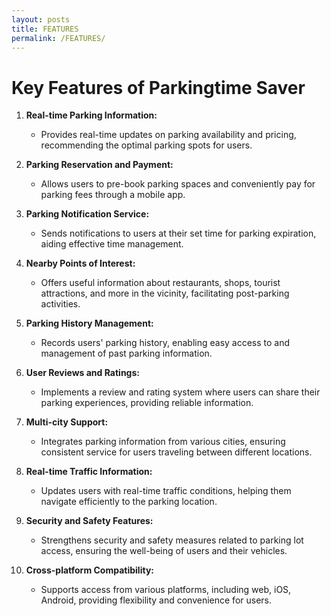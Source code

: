 ```yaml
---
layout: posts
title: FEATURES
permalink: /FEATURES/
---
```


#  **Key Features of Parkingtime Saver**

1. **Real-time Parking Information:**
   - Provides real-time updates on parking availability and pricing, recommending the optimal parking spots for users.

2. **Parking Reservation and Payment:**
   - Allows users to pre-book parking spaces and conveniently pay for parking fees through a mobile app.

3. **Parking Notification Service:**
   - Sends notifications to users at their set time for parking expiration, aiding effective time management.

4. **Nearby Points of Interest:**
   - Offers useful information about restaurants, shops, tourist attractions, and more in the vicinity, facilitating post-parking activities.

5. **Parking History Management:**
   - Records users' parking history, enabling easy access to and management of past parking information.

6. **User Reviews and Ratings:**
   - Implements a review and rating system where users can share their parking experiences, providing reliable information.

7. **Multi-city Support:**
   - Integrates parking information from various cities, ensuring consistent service for users traveling between different locations.

8. **Real-time Traffic Information:**
   - Updates users with real-time traffic conditions, helping them navigate efficiently to the parking location.

9. **Security and Safety Features:**
   - Strengthens security and safety measures related to parking lot access, ensuring the well-being of users and their vehicles.

10. **Cross-platform Compatibility:**
    - Supports access from various platforms, including web, iOS, Android, providing flexibility and convenience for users.